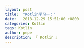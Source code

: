 ```yaml
---
layout: post
title:  "Kotlin学习一："
date:   2018-12-29 15:51:00 +0800
categories: Kotlin
tags: Kotlin
author: pepe
description: 『 Kotlin 』
---
```

